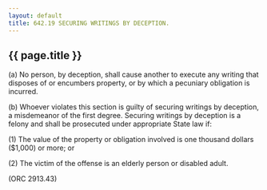 ```yaml
---
layout: default 
title: 642.19 SECURING WRITINGS BY DECEPTION.
---
```


{{ page.title }}
----------------

​(a) No person, by deception, shall cause another to execute any writing
that disposes of or encumbers property, or by which a pecuniary
obligation is incurred.

​(b) Whoever violates this section is guilty of securing writings by
deception, a misdemeanor of the first degree. Securing writings by
deception is a felony and shall be prosecuted under appropriate State
law if:

​(1) The value of the property or obligation involved is one thousand
dollars (\$1,000) or more; or

​(2) The victim of the offense is an elderly person or disabled adult.

(ORC 2913.43)
